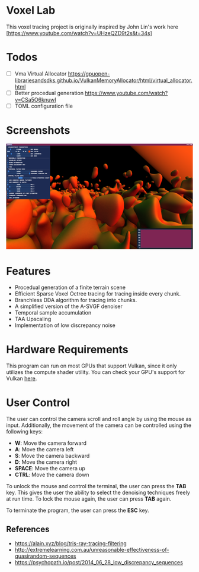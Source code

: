 # Voxel Lab

This voxel tracing project is originally inspired by John Lin's work here [https://www.youtube.com/watch?v=UHzeQZD9t2s&t=34s]

# Todos

- [ ] Vma Virtual Allocator https://gpuopen-librariesandsdks.github.io/VulkanMemoryAllocator/html/virtual_allocator.html
- [ ] Better procedual generation https://www.youtube.com/watch?v=CSa5O6knuwI
- [ ] TOML configuration file

# Screenshots

![Raw](./imgs/simple-voxelized-terrain.png)

# Features

- Procedual generation of a finite terrain scene
- Efficient Sparse Voxel Octree tracing for tracing inside every chunk.
- Branchless DDA algorithm for tracing into chunks.
- A simplified version of the A-SVGF denoiser
- Temporal sample accumulation
- TAA Upscaling
- Implementation of low discrepancy noise

# Hardware Requirements

This program can run on most GPUs that support Vulkan, since it only utilizes the compute shader utility.
You can check your GPU's support for Vulkan [here](https://vulkan.gpuinfo.org/).

# User Control

The user can control the camera scroll and roll angle by using the mouse as input. Additionally, the movement of the camera can be controlled using the following keys:

- **W**: Move the camera forward
- **A**: Move the camera left
- **S**: Move the camera backward
- **D**: Move the camera right
- **SPACE**: Move the camera up
- **CTRL**: Move the camera down

To unlock the mouse and control the terminal, the user can press the **TAB** key. This gives the user the ability to select the denoising techniques freely at run time. To lock the mouse again, the user can press **TAB** again.

To terminate the program, the user can press the **ESC** key.

## References

- https://alain.xyz/blog/tris-ray-tracing-filtering
- http://extremelearning.com.au/unreasonable-effectiveness-of-quasirandom-sequences
- https://psychopath.io/post/2014_06_28_low_discrepancy_sequences

